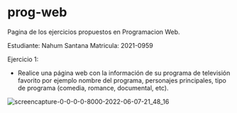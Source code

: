


# prog-web
Pagina de los ejercicios propuestos en Programacion Web.


Estudiante: Nahum Santana
Matricula: 2021-0959

Ejercicio 1:
- Realice una página web con la información de su programa de televisión favorito por ejemplo
nombre del programa, personajes principales, tipo de programa (comedia, romance,
documental, etc).

![screencapture-0-0-0-0-8000-2022-06-07-21_48_16](https://user-images.githubusercontent.com/37852973/172735104-67cb20ac-4d3e-438f-b6b7-39e888418dc0.png)

